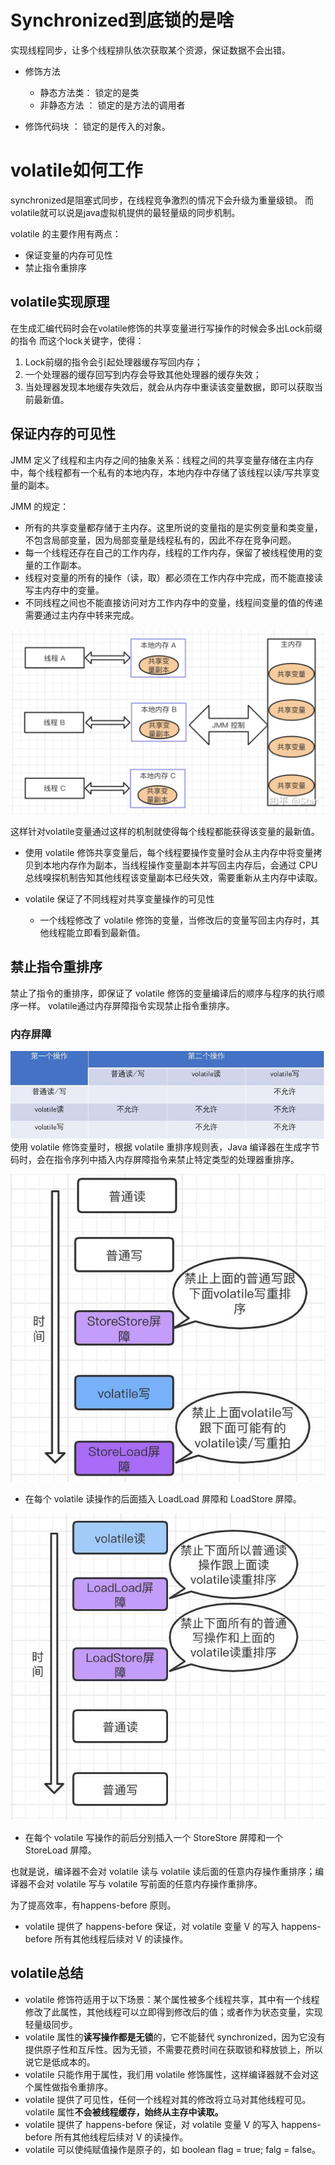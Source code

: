 # Synchronized到底锁的是啥
实现线程同步，让多个线程排队依次获取某个资源，保证数据不会出错。

* 修饰方法
    * 静态方法类： 锁定的是类
    * 非静态方法 ： 锁定的是方法的调用者
    
* 修饰代码块 ： 锁定的是传入的对象。

# volatile如何工作
synchronized是阻塞式同步，在线程竞争激烈的情况下会升级为重量级锁。 而volatile就可以说是java虚拟机提供的最轻量级的同步机制。

volatile 的主要作用有两点：
- 保证变量的内存可见性
- 禁止指令重排序

## volatile实现原理

在生成汇编代码时会在volatile修饰的共享变量进行写操作的时候会多出Lock前缀的指令
而这个lock关键字，使得：
1. Lock前缀的指令会引起处理器缓存写回内存；
2. 一个处理器的缓存回写到内存会导致其他处理器的缓存失效；
3. 当处理器发现本地缓存失效后，就会从内存中重读该变量数据，即可以获取当前最新值。

## 保证内存的可见性

JMM 定义了线程和主内存之间的抽象关系：线程之间的共享变量存储在主内存中，每个线程都有一个私有的本地内存，本地内存中存储了该线程以读/写共享变量的副本。

JMM 的规定：
* 所有的共享变量都存储于主内存。这里所说的变量指的是实例变量和类变量，不包含局部变量，因为局部变量是线程私有的，因此不存在竞争问题。
* 每一个线程还存在自己的工作内存，线程的工作内存，保留了被线程使用的变量的工作副本。
* 线程对变量的所有的操作（读，取）都必须在工作内存中完成，而不能直接读写主内存中的变量。
* 不同线程之间也不能直接访问对方工作内存中的变量，线程间变量的值的传递需要通过主内存中转来完成。
  
![img.png](jmm.png)


这样针对volatile变量通过这样的机制就使得每个线程都能获得该变量的最新值。

* 使用 volatile 修饰共享变量后，每个线程要操作变量时会从主内存中将变量拷贝到本地内存作为副本，当线程操作变量副本并写回主内存后，会通过 CPU 总线嗅探机制告知其他线程该变量副本已经失效，需要重新从主内存中读取。

* volatile 保证了不同线程对共享变量操作的可见性
  * 一个线程修改了 volatile 修饰的变量，当修改后的变量写回主内存时，其他线程能立即看到最新值。
    
## 禁止指令重排序
禁止了指令的重排序，即保证了 volatile 修饰的变量编译后的顺序与程序的执行顺序一样。
volatile通过内存屏障指令实现禁止指令重排序。

### 内存屏障
![img.png](volatilesort.png)
使用 volatile 修饰变量时，根据 volatile 重排序规则表，Java 编译器在生成字节码时，会在指令序列中插入内存屏障指令来禁止特定类型的处理器重排序。

![img.png](write.png)
* 在每个 volatile 读操作的后面插入 LoadLoad 屏障和 LoadStore 屏障。

![img_1.png](read.png)
* 在每个 volatile 写操作的前后分别插入一个 StoreStore 屏障和一个 StoreLoad 屏障。

也就是说，编译器不会对 volatile 读与 volatile 读后面的任意内存操作重排序；编译器不会对 volatile 写与 volatile 写前面的任意内存操作重排序。


为了提高效率，有happens-before 原则。
* volatile 提供了 happens-before 保证，对 volatile 变量 V 的写入 happens-before 所有其他线程后续对 V 的读操作。

## volatile总结
* volatile 修饰符适用于以下场景：某个属性被多个线程共享，其中有一个线程修改了此属性，其他线程可以立即得到修改后的值；或者作为状态变量，实现轻量级同步。
* volatile 属性的**读写操作都是无锁**的，它不能替代 synchronized，因为它没有提供原子性和互斥性。因为无锁，不需要花费时间在获取锁和释放锁上，所以说它是低成本的。
* volatile 只能作用于属性，我们用 volatile 修饰属性，这样编译器就不会对这个属性做指令重排序。
* volatile 提供了可见性，任何一个线程对其的修改将立马对其他线程可见。volatile 属性**不会被线程缓存，始终从主存中读取。**
* volatile 提供了 happens-before 保证，对 volatile 变量 V 的写入 happens-before 所有其他线程后续对 V 的读操作。
* volatile 可以使纯赋值操作是原子的，如 boolean flag = true; falg = false。